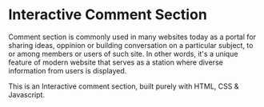 # Interactive Comment Section

Comment section is commonly used in many websites today as a portal for sharing ideas, oppinion or building
conversation on a particular subject, to or among members or users of such site. In other words, it's a unique
feature of modern website that serves as a station where diverse information from users is displayed.

This is an Interactive comment section, built purely with HTML, CSS & Javascript.
